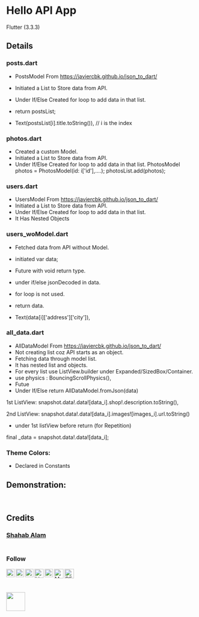 #  Hello API App

Flutter (3.3.3)

## Details


### posts.dart

- PostsModel From https://javiercbk.github.io/json_to_dart/
- Initiated a List to Store data from API.
- Under If/Else Created for loop to add data in that list.
- return postsList;

- Text(postsList[i].title.toString()),  // i is the index


### photos.dart

- Created a custom Model. 
- Initiated a List to Store data from API.
- Under If/Else Created for loop to add data in that list.
  PhotosModel photos = PhotosModel(id: i['id'],....);
  photosList.add(photos);


### users.dart

- UsersModel From https://javiercbk.github.io/json_to_dart/
- Initiated a List to Store data from API.
- Under If/Else Created for loop to add data in that list.
- It Has Nested Objects
 


### users_woModel.dart

- Fetched data from API without Model.
- initiated var data;
- Future with void return type.
- under if/else jsonDecoded in data.
- for loop is not used.
- return data.

- Text(data[i]['address']['city']), 

### all_data.dart

- AllDataModel From https://javiercbk.github.io/json_to_dart/
- Not creating list coz API starts as an object.
- Fetching data through model list.
- It has nested list and objects.
- For every list use ListView.builder under Expanded/SizedBox/Container.
- use physics : BouncingScrollPhysics(),
- Futue<AllDataModel>
- Under If/Else return AllDataModel.fromJson(data)

1st ListView:
  snapshot.data!.data![data_i].shop!.description.toString(),

2nd ListView:
  snapshot.data!.data![data_i].images![images_i].url.toString()

- under 1st listView before return (for Repetition)

final _data = snapshot.data!.data![data_i];

### Theme Colors:
  -  Declared in Constants

## Demonstration:
 
<!-- <img height="600px" width="300px" src="" />  -->


<!-- ## Result Screen -->

<br/>

## Credits

 ### [Shahab Alam](#) <br/><br/>

 ### Follow


<a  href="https://www.facebook.com/iamShahabAlam/">

<img  align="left"  alt="Facebook"  width="22px"  src="https://www.facebook.com/images/fb_icon_325x325.png" />

</a>


<a href="https://github.com/IamShahabAlam">
 <img  align = "left" src="https://cdn-icons-png.flaticon.com/512/919/919847.png"  width="22px"  alt="GitHub Icon"></a>



<a  href="https://twitter.com/IamShahabAlam">

<img  align="left"  alt="Twitter"  width="22px"  src="https://cdn-icons-png.flaticon.com/512/1409/1409937.png" />

</a>

<a  href="https://www.linkedin.com/in/iamshahabalam">

<img  align="left"  alt="LinkedIn"  width="24px"  src="https://cdn-icons-png.flaticon.com/512/1377/1377213.png" />

</a>

<a  href="mailto:IamshahabAlam@gmail.com">

<img  align="left"  alt="Gmail"  width="22px"  src="https://img.icons8.com/fluency/256/gmail-new.png" />

</a>

<a  href="https://medium.com/@iamshahabalam">
<img  align="left"  alt="Medium"  width="25px"  src="https://img.icons8.com/fluency/344/medium-logo.png" /></a>


<a  href="https://dev.to/iamshahabalam">
<img  align="left"  alt="DEV"  width="25px"  src="https://d2fltix0v2e0sb.cloudfront.net/dev-black.png" /></a>


<br/>

&nbsp;


<p align='left'>
<img height="50" src="https://user-images.githubusercontent.com/82330891/203849226-b396561a-3ab1-4d80-85b1-e3accd07008c.gif"  frameBorder="10" class="giphy-embed" allowFullScreen></img> </p>
            

<!-- > :blue_heart: &nbsp; Fluttering -->